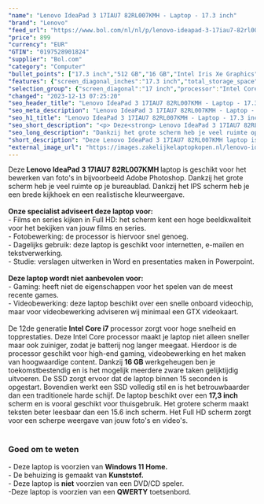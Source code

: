 ```yaml
---
"name": "Lenovo IdeaPad 3 17IAU7 82RL007KMH - Laptop - 17.3 inch"
"brand": "Lenovo"
"feed_url": "https://www.bol.com/nl/nl/p/lenovo-ideapad-3-17iau7-82rl007kmh-laptop-17-3-inch/9300000151986246"
"price": 899
"currency": "EUR"
"GTIN": "0197528901824"
"supplier": "Bol.com"
"category": "Computer"
"bullet_points": ["17.3 inch","512 GB","16 GB","Intel Iris Xe Graphics"]
"features": {"screen_diagonal_inches":"17.3 inch","total_storage_space":"512 GB","memory_size":"16 GB","graphics_card":"Intel Iris Xe Graphics"}
"selection_group": {"screen_diagonal":"17 inch","processor":"Intel Core i7","changed_price_past_3_days":false,"product_family":"Ideapad"}
"changed": "2023-12-13 07:25:20"
"seo_header_title": "Lenovo IdeaPad 3 17IAU7 82RL007KMH - Laptop - 17.3 inch"
"seo_meta_description": "Lenovo IdeaPad 3 17IAU7 82RL007KMH - Laptop - 17.3 inch"
"seo_h1_title": "Lenovo IdeaPad 3 17IAU7 82RL007KMH - Laptop - 17.3 inch"
"seo_short_description": "<p> Deze<strong> Lenovo IdeaPad 3 17IAU7 82RL007KMH </strong>laptop is geschikt voor het bewerken van foto's in bijvoorbeeld Adobe Photoshop."
"seo_long_description": "Dankzij het grote scherm heb je veel ruimte op je bureaublad. Dankzij het IPS scherm heb je een brede kijkhoek en een realistische kleurweergave. <br /><br /><strong>Onze specialist adviseert deze laptop voor:<br /></strong>- Films en series kijken in Full HD: het scherm kent een hoge beeldkwaliteit voor het bekijken van jouw films en series. <br />- Fotobewerking: de processor is hiervoor snel genoeg. <br />- Dagelijks gebruik: deze laptop is geschikt voor internetten, e-mailen en tekstverwerking. <br />- Studie: verslagen uitwerken in Word en presentaties maken in Powerpoint. <br /><br /><strong>Deze laptop wordt niet aanbevolen voor:</strong><br />- Gaming: heeft niet de eigenschappen voor het spelen van de meest recente games. <br />- Videobewerking: deze laptop beschikt over een snelle onboard videochip, maar voor videobewerking adviseren wij minimaal een GTX videokaart. <br /><br />De 12de generatie <strong>Intel Core i7 </strong>processor zorgt voor hoge snelheid en topprestaties. Deze Intel Core processor maakt je laptop niet alleen sneller maar ook zuiniger, zodat je batterij nog langer meegaat. Hierdoor is de processor geschikt voor high-end gaming, videobewerking en het maken van hoogwaardige content. Dankzij <strong>16 GB </strong>werkgeheugen ben je toekomstbestendig en is het mogelijk meerdere zware taken gelijktijdig uitvoeren. De SSD zorgt ervoor dat de laptop binnen 15 seconden is opgestart. Bovendien werkt een SSD volledig stil en is het betrouwbaarder dan een traditionele harde schijf. De laptop beschikt over een <strong>17,3 inch</strong> scherm en is vooral geschikt voor thuisgebruik. Het grotere scherm maakt teksten beter leesbaar dan een 15. 6 inch scherm. Het Full HD scherm zorgt voor een scherpe weergave van jouw foto's en video's. <br /><br /> </p> <h3>Goed om te weten</h3> <p> - Deze laptop is voorzien van <strong>Windows 11 Home. </strong><br />- De behuizing is gemaakt van <strong>Kunststof. </strong><br />- Deze laptop is <strong>niet</strong> voorzien van een DVD/CD speler. <br />-Deze laptop is voorzien van een <strong>QWERTY</strong> toetsenbord. </p>"
"short_description": "Deze Lenovo IdeaPad 3 17IAU7 82RL007KMH laptop is geschikt voor het bewerken van foto's in bijvoorbeeld Adobe Photoshop. Dankzij het grote scherm heb je veel ruimte op je bureaublad. Dankzij het IPS scherm heb je een brede kijkhoek en een realistische kleurweergave. Onze specialist adviseert deze laptop voor: - Films en series kijken in Full HD: het scherm kent een hoge beeldkwaliteit voor het bekijken van jouw films en series. - Fotobewerking: de processor is hiervoor snel genoeg. - Dagelijks gebruik: deze laptop is geschikt voor internetten, e-mailen en tekstverwerking. - Studie: verslagen uitwerken in Word en presentaties maken in Powerpoint. Deze laptop wordt niet aanbevolen voor: - Gaming: heeft niet de eigenschappen voor het spelen van de meest recente games. - Videobewerking: deze laptop beschikt over een snelle onboard videochip, maar voor videobewerking adviseren wij minimaal een GTX videokaart. De 12de generatie Intel Core i7 processor zorgt voor hoge snelheid en topprestaties. Deze Intel Core processor maakt je laptop niet alleen sneller maar ook zuiniger, zodat je batterij nog langer meegaat. Hierdoor is de processor geschikt voor high-end gaming, videobewerking en het maken van hoogwaardige content. Dankzij 16 GB werkgeheugen ben je toekomstbestendig en is het mogelijk meerdere zware taken gelijktijdig uitvoeren. De SSD zorgt ervoor dat de laptop binnen 15 seconden is opgestart. Bovendien werkt een SSD volledig stil en is het betrouwbaarder dan een traditionele harde schijf. De laptop beschikt over een 17,3 inch scherm en is vooral geschikt voor thuisgebruik. Het grotere scherm maakt teksten beter leesbaar dan een 15.6 inch scherm. Het Full HD scherm zorgt voor een scherpe weergave van jouw foto's en video's. Goed om te weten - Deze laptop is voorzien van Windows 11 Home. - De behuizing is gemaakt van Kunststof. - Deze laptop is niet voorzien van een DVD/CD speler. -Deze laptop is voorzien van een QWERTY toetsenbord."
"external_image_url": "https://images.zakelijkelaptopkopen.nl/lenovo-ideapad-3-17iau7-82rl007kmh-laptop-17-3-inch.webp"
---
```


<p> Deze<strong> Lenovo IdeaPad 3 17IAU7 82RL007KMH </strong>laptop is geschikt voor het bewerken van foto's in bijvoorbeeld Adobe Photoshop. Dankzij het grote scherm heb je veel ruimte op je bureaublad. Dankzij het IPS scherm heb je een brede kijkhoek en een realistische kleurweergave.<br /><br /><strong>Onze specialist adviseert deze laptop voor:<br /></strong>- Films en series kijken in Full HD: het scherm kent een hoge beeldkwaliteit voor het bekijken van jouw films en series.<br />- Fotobewerking: de processor is hiervoor snel genoeg.<br />- Dagelijks gebruik: deze laptop is geschikt voor internetten, e-mailen en tekstverwerking.<br />- Studie: verslagen uitwerken in Word en presentaties maken in Powerpoint.<br /><br /><strong>Deze laptop wordt niet aanbevolen voor:</strong><br />- Gaming: heeft niet de eigenschappen voor het spelen van de meest recente games.<br />- Videobewerking: deze laptop beschikt over een snelle onboard videochip, maar voor videobewerking adviseren wij minimaal een GTX videokaart.<br /><br />De 12de generatie <strong>Intel Core i7 </strong>processor zorgt voor hoge snelheid en topprestaties. Deze Intel Core processor maakt je laptop niet alleen sneller maar ook zuiniger, zodat je batterij nog langer meegaat. Hierdoor is de processor geschikt voor high-end gaming, videobewerking en het maken van hoogwaardige content. Dankzij <strong>16 GB </strong>werkgeheugen ben je toekomstbestendig en is het mogelijk meerdere zware taken gelijktijdig uitvoeren. De SSD zorgt ervoor dat de laptop binnen 15 seconden is opgestart. Bovendien werkt een SSD volledig stil en is het betrouwbaarder dan een traditionele harde schijf. De laptop beschikt over een <strong>17,3 inch</strong> scherm en is vooral geschikt voor thuisgebruik. Het grotere scherm maakt teksten beter leesbaar dan een 15.6 inch scherm. Het Full HD scherm zorgt voor een scherpe weergave van jouw foto's en video's.<br /><br /> </p> <h3>Goed om te weten</h3> <p> - Deze laptop is voorzien van <strong>Windows 11 Home.</strong><br />- De behuizing is gemaakt van <strong>Kunststof.</strong><br />- Deze laptop is <strong>niet</strong> voorzien van een DVD/CD speler.<br />-Deze laptop is voorzien van een <strong>QWERTY</strong> toetsenbord. </p>